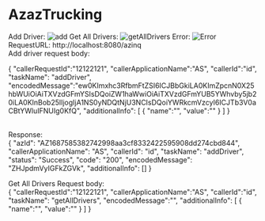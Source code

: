 # AzazTrucking
Add Driver: 
![add](https://github.com/mustafaaliphp/spring-microservice/assets/53540870/1ab175c9-6253-424b-bde6-1e6c5b289f62)
Get All Drivers:
![getAllDrivers](https://github.com/mustafaaliphp/spring-microservice/assets/53540870/a061ff13-e6fd-4b04-8f68-7a3944d07a18)
Error:
![Error](https://github.com/mustafaaliphp/spring-microservice/assets/53540870/88120159-339a-433a-bcf6-8bfb8d91733c)
RequestURL: http://localhost:8080/azinq </br>
Add driver request body:</br>

{
    "callerRequestId":"12122121",
    "callerApplicationName":"AS",
    "callerId":"id",
    "taskName": "addDriver",
    "encodedMessage":"ew0KImxhc3RfbmFtZSI6ICJBbGkiLA0KImZpcnN0X25hbWUiOiAiTXVzdGFmYSIsDQoiZW1haWwiOiAiTXVzdGFmYUB5YWhvby5jb20iLA0KInBob25lIjogIjA1NS0yNDQtNjU3NCIsDQoiYWRkcmVzcyI6ICJTb3V0aCBtYWluIFNUIg0KfQ",
    "additionalInfo": [
        {
            "name":"",
            "value":""
        }
    ]
}

</br>
Response:</br>
{
    "azId": "AZ1687585382742998aa3cf8332422595908dd274cbd844",
    "callerApplicationName": "AS",
    "callerId": "id",
    "taskName": "addDriver",
    "status": "Success",
    "code": "200",
    "encodedMessage": "ZHJpdmVyIGFkZGVk",
    "additionalInfo": []
}
</br>

Get All Drivers Request body: </br>
{
    "callerRequestId":"12122121",
    "callerApplicationName":"AS",
    "callerId":"id",
    "taskName": "getAllDrivers",
    "encodedMessage":"",
    "additionalInfo": [
        {
            "name":"",
            "value":""
        }
    ]
}
</br>
